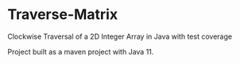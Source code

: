 # Traverse-Matrix
Clockwise Traversal of a 2D Integer Array in Java with test coverage

Project built as a maven project with Java 11.
